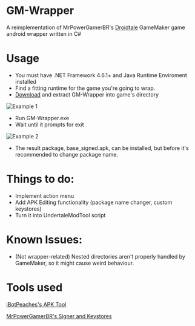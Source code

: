 
# GM-Wrapper

A reimplementation of MrPowerGamerBR's [Droidtale](https://github.com/MrPowerGamerBR/Droidtale/) GameMaker game android wrapper written in C#

# Usage

- You must have .NET Framework 4.6.1+ and Java Runtime Enviroment installed
- Find a fitting runtime for the game you're going to wrap.
- [Download](https://github.com/toarch7/GM-Wrapper/releases) and extract GM-Wrapper into game's directory

![Example 1](https://i.imgur.com/ltF6HWG.png)

- Run GM-Wrapper.exe 
- Wait until it prompts for exit

![Example 2](https://i.imgur.com/CsmxFth.png)

- The result package, base_signed.apk, can be installed, but before it's recommended to change package name.

# Things to do:

- Implement action menu
- Add APK Editing functionality (package name changer, custom keystores)
- Turn it into UndertaleModTool script

# Known Issues:

- (Not wrapper-related) Nested directories aren't properly handled by GameMaker, so it might cause weird behaviour.

# Tools used
[iBotPeaches's APK Tool](https://github.com/iBotPeaches/Apktool)

[MrPowerGamerBR's Signer and Keystores](https://github.com/MrPowerGamerBR/Droidtale)